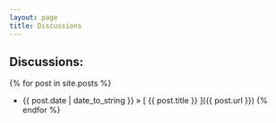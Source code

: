 ```yaml
---
layout: page
title: Discussions
---
```


## Discussions:


{% for post in site.posts %}
  * {{ post.date | date_to_string }} &raquo; [ {{ post.title }} ]({{ post.url }})
{% endfor %}
